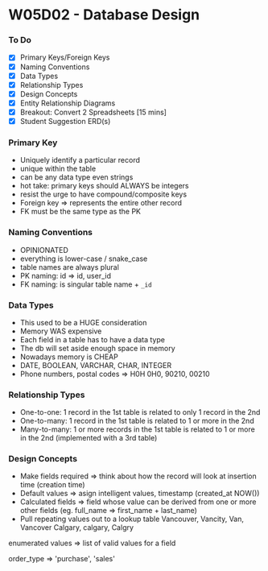 # W05D02 - Database Design

### To Do
- [x] Primary Keys/Foreign Keys
- [x] Naming Conventions
- [x] Data Types
- [x] Relationship Types
- [x] Design Concepts
- [x] Entity Relationship Diagrams
- [x] Breakout: Convert 2 Spreadsheets [15 mins]
- [x] Student Suggestion ERD(s)

### Primary Key
* Uniquely identify a particular record
* unique within the table
* can be any data type even strings
* hot take: primary keys should ALWAYS be integers
* resist the urge to have compound/composite keys
* Foreign key => represents the entire other record
* FK must be the same type as the PK

### Naming Conventions
* OPINIONATED
* everything is lower-case / snake_case
* table names are always plural
* PK naming: id => id, user_id
* FK naming: is singular table name + `_id` 

### Data Types
* This used to be a HUGE consideration
* Memory WAS expensive
* Each field in a table has to have a data type
* The db will set aside enough space in memory
* Nowadays memory is CHEAP
* DATE, BOOLEAN, VARCHAR, CHAR, INTEGER
* Phone numbers, postal codes => H0H 0H0, 90210, 00210

### Relationship Types
* One-to-one: 1 record in the 1st table is related to only 1 record in the 2nd
* One-to-many: 1 record in the 1st table is related to 1 or more in the 2nd
* Many-to-many: 1 or more records in the 1st table is related to 1 or more in the 2nd (implemented with a 3rd table)

### Design Concepts
* Make fields required => think about how the record will look at insertion time (creation time)
* Default values => asign intelligent values, timestamp (created_at NOW())
* Calculated fields => field whose value can be derived from one or more other fields (eg. full_name => first_name + last_name)
* Pull repeating values out to a lookup table
Vancouver, Vancity, Van, Vancover
Calgary, calgary, Calgry

enumerated values => list of valid values for a field

order_type => 'purchase', 'sales'














# 
